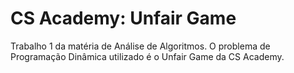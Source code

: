 # CS Academy: Unfair Game
Trabalho 1 da matéria de Análise de Algoritmos. O problema de Programação Dinâmica utilizado é o Unfair Game da CS Academy.
